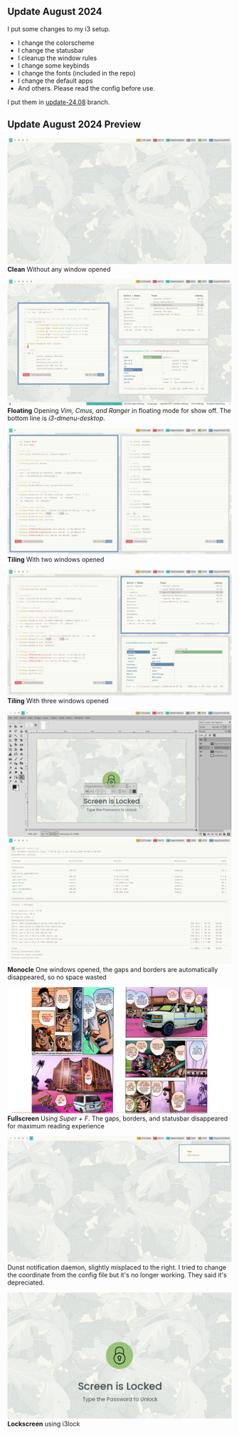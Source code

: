 ## Update August 2024

I put some changes to my i3 setup.

- I change the colorscheme
- I change the statusbar
- I cleanup the window rules
- I change some keybinds
- I change the fonts (included in the repo)
- I change the default apps
- And others. Please read the config before use.

I put them in [update-24.08](https://github.com/addy-dclxvi/i3-starterpack/tree/update-24.08) branch.

## Update August 2024 Preview
![clean](https://github.com/addy-dclxvi/i3-starterpack/blob/update-24.08/screenshots/clean.png) </br>
**Clean** Without any window opened

![floating](https://github.com/addy-dclxvi/i3-starterpack/blob/update-24.08/screenshots/floating.png) </br>
**Floating** Opening *Vim, Cmus, and Ranger* in floating mode for show off. The bottom line is *i3-dmenu-desktop*.

![tiling-two](https://github.com/addy-dclxvi/i3-starterpack/blob/update-24.08/screenshots/tiling-two.png) </br>
**Tiling** With two windows opened

![tiling-three](https://github.com/addy-dclxvi/i3-starterpack/blob/update-24.08/screenshots/tiling-three.png) </br>
**Tiling** With three windows opened

![gimp](https://github.com/addy-dclxvi/i3-starterpack/blob/update-24.08/screenshots/gimp.png) </br>
![monocle](https://github.com/addy-dclxvi/i3-starterpack/blob/update-24.08/screenshots/monocle.png) </br>
**Monocle** One windows opened, the gaps and borders are automatically disappeared, so no space wasted

![fullscreen](https://github.com/addy-dclxvi/i3-starterpack/blob/update-24.08/screenshots/fullscreen.png) </br>
**Fullscreen** Using *Super + F*. The gaps, borders, and statusbar disappeared for maximum reading experience

![dunst](https://github.com/addy-dclxvi/i3-starterpack/blob/update-24.08/screenshots/dunst.png) </br>
Dunst notification daemon, slightly misplaced to the right.
I tried to change the coordinate from the config file but it's no longer working.
They said it's depreciated.

![lockscreen](https://github.com/addy-dclxvi/i3-starterpack/blob/update-24.08/screenshots/lockscreen.png) </br>
**Lockscreen** using i3lock